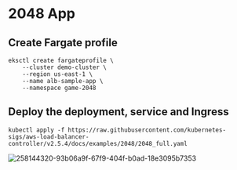 # 2048 App

## Create Fargate profile

```
eksctl create fargateprofile \
    --cluster demo-cluster \
    --region us-east-1 \
    --name alb-sample-app \
    --namespace game-2048
```

## Deploy the deployment, service and Ingress

```
kubectl apply -f https://raw.githubusercontent.com/kubernetes-sigs/aws-load-balancer-controller/v2.5.4/docs/examples/2048/2048_full.yaml
```



![258144320-93b06a9f-67f9-404f-b0ad-18e3095b7353](https://github.com/cupumelody/Kubernetes-End-to-End-project-on-EKS/assets/145847069/a212045c-047b-49ca-9da6-111d8530bba2)
